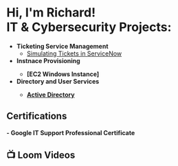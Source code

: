 <h1>Hi, I'm Richard! <br/><a 

<h2> IT & Cybersecurity Projects:</h2>

- <b>Ticketing Service Management</b>
  -  [Simulating Tickets in ServiceNow](https://github.com/RichardJ7/ServiceNow-Lab)
- <b> Instnace Provisioning <b>
  - [EC2 Windows Instance]
- </b> Directory and User Services <b>
   - [Active Directory](https://github.com/RichardJ7/Active-Directory-Lab-)
<h2> Certifications </h2> 
- <b> Google IT Support Professional Certificate <b>
<h2>📺 Loom Videos </h2>






